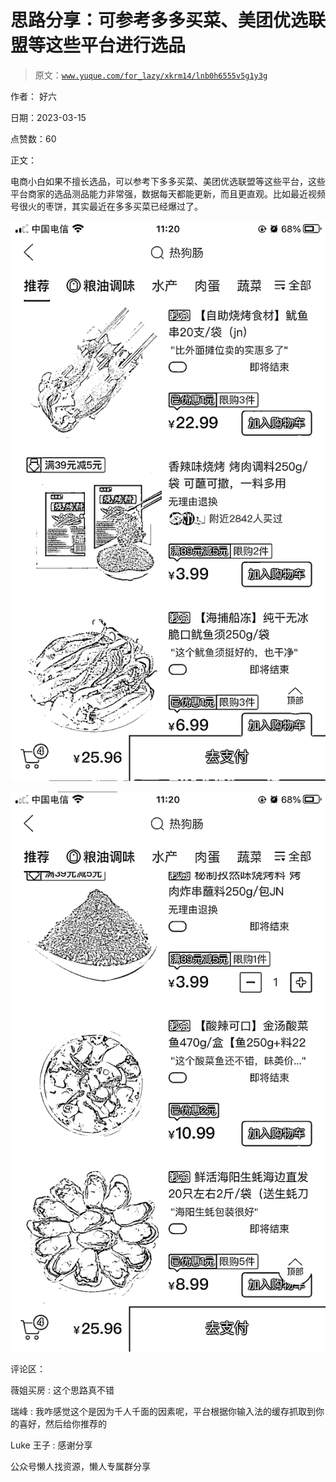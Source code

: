 # 思路分享：可参考多多买菜、美团优选联盟等这些平台进行选品

> 原文：[`www.yuque.com/for_lazy/xkrm14/lnb0h6555v5g1y3g`](https://www.yuque.com/for_lazy/xkrm14/lnb0h6555v5g1y3g)

作者： 好六

日期：2023-03-15

点赞数：60

正文：

电商小白如果不擅长选品，可以参考下多多买菜、美团优选联盟等这些平台，这些平台商家的选品测品能力非常强，数据每天都能更新，而且更直观。比如最近视频号很火的枣饼，其实最近在多多买菜已经爆过了。

![](img/35c9b01ec9700ceb11b54396add7a975.png)

![](img/05082dd5bf83e2975e62861fdc89d71e.png)

评论区：

薇姐买房 : 这个思路真不错

瑞峰 : 我咋感觉这个是因为千人千面的因素呢，平台根据你输入法的缓存抓取到你的喜好，然后给你推荐的

Luke 王子 : 感谢分享

公众号懒人找资源，懒人专属群分享

